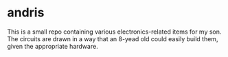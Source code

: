 andris
======

This is a small repo containing various electronics-related items for my son. The circuits are drawn in a way 
that an 8-yead old could easily build them, given the appropriate hardware. 
